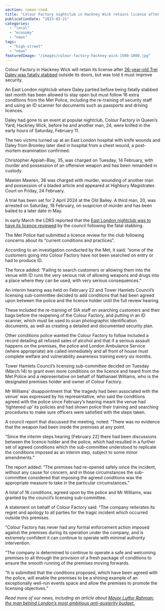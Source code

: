 ```yaml
---
section: roman-road
title: "Colour Factory nightclub in Hackney Wick retains license after Trei Daley stabbing"
publicationDate: "2023-03-21"
categories: 
  - "local"
  - "economy"
  - "news"
tags: 
  - "high-street"
  - "news"
featuredImage: "/images/colour-factory-hackney-wick-1500-1000.jpg"
---
```


Colour Factory in Hackney Wick will retain its license after [26-year-old Trei Daley was fatally stabbed](https://romanroadlondon.com/trei-daley-stabbing-murder-hackney-wick-queens-yard/) outside its doors, but was told it must improve security.

An East London nightclub where Daley partied before being fatally stabbed last month has been allowed to stay open but must follow 16 extra conditions from the Met Police, including the re-training of security staff and using an ID scanner for documents such as passports and driving licences.

Daley had gone to an event at popular nightclub, Colour Factory in Queen’s Yard, Hackney Wick, before he and another man, 24, were knifed in the early hours of Saturday, February 11.

The two victims turned up at an East London hospital with knife wounds and Daley from Bromley later died in hospital from a chest wound, a post-mortem examination confirmed.

Christopher Appiah-Blay, 35, was charged on Tuesday, 14 February, with murder and possession of an offensive weapon and has been remanded in custody.

Mawien Mawien, 38 was charged with murder, wounding of another man and possession of a bladed article and appeared at Highbury Magistrates Court on Friday, 24 February.

A trial has been set for 2 April 2024 at the Old Bailey. A third man, 20, was arrested on Saturday, 18 February, on suspicion of murder and has been bailed to a later date in May.

In early March the LDRS reported that the [East London nightclub was to have its licence reviewed](https://romanroadlondon.com/colour-factory-nightclub-trei-daley-hackney-wick/) by the council following the fatal stabbing.

The Met Police had submitted a licence review for the club following concerns about its “current conditions and practices”.

According to an investigation conducted by the Met, it said: “some of the customers going into Colour Factory have not been searched on entry or had to produce ID.

The force added: “Failing to search customers or allowing them into the venue with ID runs the very serious risk of allowing weapons and drugs into a place where they can be used, with very serious consequences.”

An interim hearing was held on February 22 and Tower Hamlets Council’s licensing sub-committee decided to add conditions that had been agreed upon between the police and the licence holder until the full review hearing.

These included the re-training of SIA staff on searching customers and their bags before the reopening of the Colour Factory, and putting in an ID scanner, which must be used to scan photographic identification documents, as well as creating a detailed and documented security plan.

Other conditions police wanted the Colour Factory to follow included a record detailing all refused sales of alcohol and that if a serious assault happens on the premises, the police and London Ambulance Service (where appropriate) are called immediately and all front of house must complete welfare and vulnerability awareness training every six months.

Tower Hamlets Council’s licensing sub-committee decided on Tuesday (March 14) to grant even more conditions on the licence and heard from the Met Police and a representative on behalf of Nathanael Williams, who is the designated premises holder and owner of Colour Factory.

Mr Williams’ disappointment that ‘the tragedy had been associated with the venue’ was expressed by his representative, who said the conditions agreed with the police since February’s hearing meant the venue had ‘tightened up’ its policies and had shown police their training and searching procedures to make sure officers were satisfied with the steps taken.

A council report that discussed the meeting, noted: “There was no evidence that the weapon had been inside the premises at any point.

“Since the interim steps hearing \[February 22\] there had been discussions between the licence holder and the police, which had resulted in a further set of agreed conditions which the sub-committee understood to replicate the conditions imposed as an interim step, subject to some minor amendments.”

The report added: “The premises had re-opened safely since the incident, without any cause for concern, and in those circumstances the sub-committee considered that imposing the agreed conditions was the appropriate measure to take in the particular circumstances.”

A total of 16 conditions, agreed upon by the police and Mr Williams, was granted by the council’s licensing sub-committee.

A statement on behalf of Colour Factory said: “The company reiterates its regret and apology to all parties for the tragic incident which occurred outside this premises.

“Colour Factory has never had any formal enforcement action imposed against the premises during its operation under the company, and is extremely confident it can continue to operate with minimal authority intervention.

“The company is determined to continue to operate a safe and welcoming premises to all through the provision of a fresh package of conditions to ensure the smooth running of the premises moving forwards.

“It is submitted that the conditions proposed, which have been agreed with the police, will enable the premises to be a shining example of an exceptionally well-run events space and allow the premises to promote the licensing objectives.”

_Read more of our news, including an article about_ [_Mayor Lutfur Rahman: the man behind London’s most ambitious anti-austerity budget_.](https://romanroadlondon.com/mayor-lutfur-rahman-tower-hamlets-interview/)


